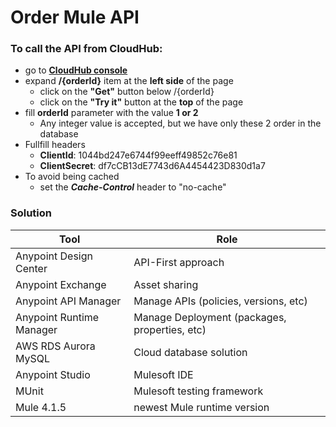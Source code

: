# Order Mule API

### To call the API from CloudHub:
  - go to **[CloudHub console]**
  - expand **/{orderId}** item at the **left side** of the page
    - click on the **"Get"** button below /{orderId}
    - click on the **"Try it"** button at the **top** of the page
  - fill **orderId** parameter with the value **1 or 2**
    - Any integer value is accepted, but we have only these 2 order in the database
  - Fullfill headers
    - **ClientId**: 1044bd247e6744f99eeff49852c76e81
    - **ClientSecret**: df7cCB13dE7743d6A4454423D830d1a7
  - To avoid being cached
    - set the ***Cache-Control*** header to "no-cache"

### Solution

| Tool | Role |
| ------ | ------ |
| Anypoint Design Center | API-First approach
| Anypoint Exchange | Asset sharing
| Anypoint API Manager | Manage APIs (policies, versions, etc)
| Anypoint Runtime Manager | Manage Deployment (packages, properties, etc)
| AWS RDS Aurora MySQL | Cloud database solution
| Anypoint Studio | Mulesoft IDE
| MUnit | Mulesoft testing framework
| Mule 4.1.5 | newest Mule runtime version

[CloudHub Console]: <http://mbshop.us-e2.cloudhub.io/console/>
